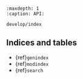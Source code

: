```{include} ../../README.md

```

```{toctree}
:maxdepth: 1
:caption: API:

develop/index
```

## Indices and tables

- {ref}`genindex`
- {ref}`modindex`
- {ref}`search`
